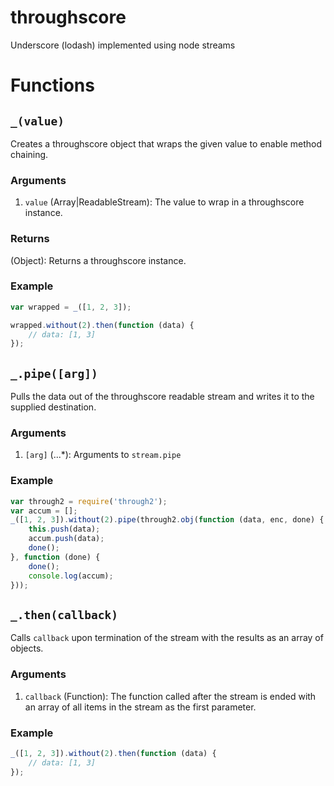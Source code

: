 throughscore
============

Underscore (lodash) implemented using node streams

# Functions ####################################################################

## `_(value)`

Creates a throughscore object that wraps the given value to enable method
chaining.

### Arguments

1. `value` (Array|ReadableStream): The value to wrap in a throughscore instance.

### Returns

(Object): Returns a throughscore instance.

### Example

```javascript
var wrapped = _([1, 2, 3]);

wrapped.without(2).then(function (data) {
	// data: [1, 3]
});
```

## `_.pipe([arg])`

Pulls the data out of the throughscore readable stream and writes it to the
supplied destination.

### Arguments

1. `[arg]` (...*): Arguments to `stream.pipe`

### Example

```javascript
var through2 = require('through2');
var accum = [];
_([1, 2, 3]).without(2).pipe(through2.obj(function (data, enc, done) {
	this.push(data);
	accum.push(data);
	done();
}, function (done) {
	done();
	console.log(accum);
}));
```

## `_.then(callback)`

Calls `callback` upon termination of the stream with the results as an array of
objects.

### Arguments

1. `callback` (Function): The function called after the stream is ended with an
   array of all items in the stream as the first parameter.

### Example

```javascript
_([1, 2, 3]).without(2).then(function (data) {
	// data: [1, 3]
});
```


